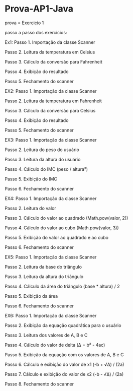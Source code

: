 # Prova-AP1-Java

prova = Exercicio 1

passo a passo dos exercicios:

Ex1: 
Passo 1. Importação da classe Scanner

Passo 2. Leitura da temperatura em Celsius

Passo 3. Cálculo da conversão para Fahrenheit

Passo 4. Exibição do resultado

Passo 5. Fechamento do scanner

EX2:
Passo 1. Importação da classe Scanner

Passo 2. Leitura da temperatura em Fahrenheit

Passo 3. Cálculo da conversão para Celsius

Passo 4. Exibição do resultado

Passo 5. Fechamento do scanner

EX3:
Passo 1. Importação da classe Scanner

Passo 2. Leitura do peso do usuário

Passo 3. Leitura da altura do usuário

Passo 4. Cálculo do IMC (peso / altura²)

Passo 5. Exibição do IMC

Passo 6. Fechamento do scanner

EX4:
Passo 1. Importação da classe Scanner

Passo 2. Leitura do valor

Passo 3. Cálculo do valor ao quadrado (Math.pow(valor, 2))

Passo 4. Cálculo do valor ao cubo (Math.pow(valor, 3))

Passo 5. Exibição do valor ao quadrado e ao cubo

Passo 6. Fechamento do scanner

EX5:
Passo 1. Importação da classe Scanner

Passo 2. Leitura da base do triângulo

Passo 3. Leitura da altura do triângulo

Passo 4. Cálculo da área do triângulo (base * altura) / 2

Passo 5. Exibição da área

Passo 6. Fechamento do scanner

EX6:
Passo 1. Importação da classe Scanner

Passo 2. Exibição da equação quadrática para o usuário

Passo 3. Leitura dos valores de A, B e C

Passo 4. Cálculo do valor de delta (Δ = b² - 4ac)

Passo 5. Exibição da equação com os valores de A, B e C

Passo 6. Cálculo e exibição do valor de x1 (-b + √Δ) / (2a)

Passo 7. Cálculo e exibição do valor de x2 (-b - √Δ) / (2a)

Passo 8. Fechamento do scanner
